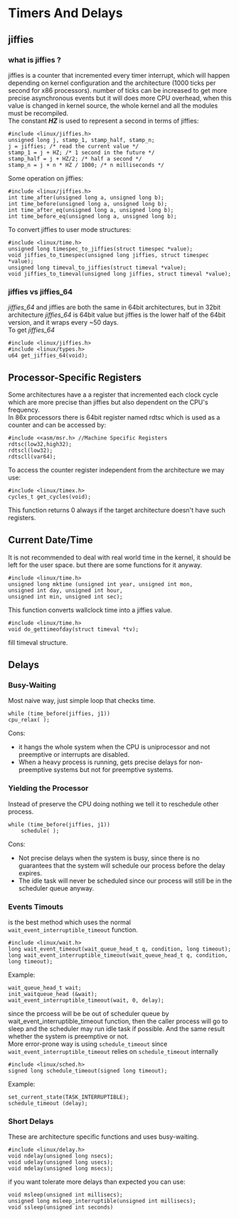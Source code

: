 # Timers And Delays
## jiffies
### what is jiffies ?
jiffies is a counter that incremented every timer interrupt, which will happen depending on kernel configuration and the architecture (1000 ticks per second for x86 processors). number of ticks can be increased to get more precise asynchronous events but it will does more CPU overhead, when this value is changed in kernel source, the whole kernel and all the modules must be recompiled.<br>
The constant _**HZ**_ is used to represent a second in terms of jiffies:
```
#include <linux/jiffies.h>
unsigned long j, stamp_1, stamp_half, stamp_n;
j = jiffies; /* read the current value */
stamp_1 = j + HZ; /* 1 second in the future */
stamp_half = j + HZ/2; /* half a second */
stamp_n = j + n * HZ / 1000; /* n milliseconds */
```
Some operation on jiffies:
```
#include <linux/jiffies.h>
int time_after(unsigned long a, unsigned long b);
int time_before(unsigned long a, unsigned long b);
int time_after_eq(unsigned long a, unsigned long b);
int time_before_eq(unsigned long a, unsigned long b);
```
To convert jiffies to user mode structures:
```
#include <linux/time.h>
unsigned long timespec_to_jiffies(struct timespec *value);
void jiffies_to_timespec(unsigned long jiffies, struct timespec *value);
unsigned long timeval_to_jiffies(struct timeval *value);
void jiffies_to_timeval(unsigned long jiffies, struct timeval *value);
```

### jiffies vs jiffies_64
_jiffies_64_ and jiffies are both the same in 64bit architectures, but in 32bit architecture _jiffies_64_ is 64bit value but jiffies is the lower half of the 64bit version, and it wraps every ~50 days.<br>
To get _jiffies_64_ 
```
#include <linux/jiffies.h>
#include <linux/types.h>
u64 get_jiffies_64(void);
```
## Processor-Specific Registers
Some architectures have a a register that incremented each clock cycle which are more precise than jiffies but also dependent on the CPU's frequency.<br>
In 86x processors there is 64bit register named rdtsc which is used as a counter and can be accessed by:
```
#include <<asm/msr.h> //Machine Specific Registers
rdtsc(low32,high32);
rdtscl(low32);
rdtscll(var64);
```
To access the counter register independent from the architecture we may use:
```
#include <linux/timex.h>
cycles_t get_cycles(void);
```
This function returns 0 always if the target architecture doesn't have such registers.
## Current Date/Time
It is not recommended to deal with real world time in the kernel, it should be left for the user space. but there are some functions for it anyway.
```
#include <linux/time.h>
unsigned long mktime (unsigned int year, unsigned int mon,
unsigned int day, unsigned int hour,
unsigned int min, unsigned int sec);
```
This function converts wallclock time into a jiffies value.
```
#include <linux/time.h>
void do_gettimeofday(struct timeval *tv);
```
fill timeval structure.

## Delays
### Busy-Waiting
Most naive way, just simple loop that checks time.
```
while (time_before(jiffies, j1))
cpu_relax( );
```
Cons:
* it hangs the whole system when the CPU is uniprocessor and not preemptive or interrupts are disabled.
* When a heavy process is running, gets precise delays for non-preemptive systems but not for preemptive systems.

### Yielding the Processor
Instead of preserve the CPU doing nothing we tell it to reschedule other process.
```
while (time_before(jiffies, j1))
    schedule( );
```
Cons:
* Not precise delays when the system is busy, since there is no guarantees that the system will schedule our process before the delay expires. 
* The idle task will never be scheduled since our process will still be in the scheduler queue anyway.

### Events Timouts
is the best method which uses the normal `wait_event_interruptible_timeout` function.
```
#include <linux/wait.h>
long wait_event_timeout(wait_queue_head_t q, condition, long timeout);
long wait_event_interruptible_timeout(wait_queue_head_t q, condition, long timeout);
```
Example:
```
wait_queue_head_t wait;
init_waitqueue_head (&wait);
wait_event_interruptible_timeout(wait, 0, delay);
```
since the prcoess will be be out of scheduler queue by wait_event_interruptible_timeout function, then the caller process will go to sleep and the scheduler may run idle task if possible. And the same result whether the system is preemptive or not.<br>
More error-prone way is using `schedule_timeout` since `wait_event_interruptible_timeout` relies on `schedule_timeout`
internally
```
#include <linux/sched.h>
signed long schedule_timeout(signed long timeout);
```
Example:
```
set_current_state(TASK_INTERRUPTIBLE);
schedule_timeout (delay);
```
### Short Delays
These are architecture specific functions and uses busy-waiting.
```
#include <linux/delay.h>
void ndelay(unsigned long nsecs);
void udelay(unsigned long usecs);
void mdelay(unsigned long msecs);
```
if you want tolerate more delays than expected you can use:
```
void msleep(unsigned int millisecs);
unsigned long msleep_interruptible(unsigned int millisecs);
void ssleep(unsigned int seconds)
```